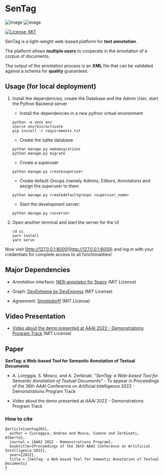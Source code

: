 # SenTag

![image](https://img.shields.io/badge/Django-092E20?style=for-the-badge&logo=django&logoColor=green) 
![image](https://img.shields.io/badge/Vue.js-35495E?style=for-the-badge&logo=vuedotjs&logoColor=4FC08D) 

[![License: MIT](https://img.shields.io/badge/License-MIT-yellow.svg)](https://opensource.org/licenses/MIT)


SenTag is a light-weight web-based platform for **text annotation**.

The platform allows **multiple users** to cooperate in the annotation of a corpus of documents. 

The output of the annotation process is an **XML** file that can be validated against a schema for **quality** guarantees.

## Usage (for local deployment)

1. Install the dependencies, create the Database and the Admin User, start the Python Backend server
    * Install the dependencies in a new python virtual environment
    ```
    python -m venv env
    source env/bin/activate
    pip install -r requirements.txt
    ```

    * Create the sqlite database
    ```
    python manage.py makemigrations
    python manage.py migrate
    ```

    - Create a superuser
    ```
    python manage.py createsuperuser
    ```

    - Create default Groups (namely Admins, Editors, Annotators) and assign the superuser to them
    ```
    python manage.py createdefaultgroups <superuser_name>
    ```

    - Start the development server:
    ```
    python manage.py runserver
    ```
    

2. Open another terminal and start the server for the UI

    ```
    cd ui
    yarn install
    yarn serve
    ```

Now visit [http://127.0.0.1:8000](http://127.0.0.1:8000) and log in with your credentials for complete access to all functionalities!

## Major Dependencies
- Annotation interface: [NER-annotator for Spacy](https://github.com/tecoholic/ner-annotator) (MIT Licence)

- Graph: [DevExtreme by DevExpress](https://github.com/DevExpress/devextreme-vue) (MIT License)

- Agreement: [Simpledorff](https://github.com/LightTag/simpledorff) (MIT License)

## Video Presentation
* [Video about the demo presented at AAAI 2022 - Demonstrations Program Track](https://www.loreggia.eu/download/sentag.mp4) (MIT License)

## Paper
**SenTag: a Web-based Tool for Semantic Annotation of Textual Documents**
* A. Loreggia, S. Mosco, and A. Zerbinati. *"SenTag: a Web-based Tool for Semantic Annotation of Textual Documents"* - To appear in Proceedings of the 36th AAAI Conference on Artificial Intelligence 2022 - Demonstrations Program Track 

* Video about the demo presented at AAAI 2022 - Demonstrations Program Track 

### How to cite
```
@article{sentag2021,
  author = {Loreggia, Andrea and Mosco, Simone and Zerbinati, Alberto},
  journal = {AAAI 2022 - Demonstrations Program},
  booktitle={Proceedings of the 36th AAAI Conference on Artificial Intelligence 2022},
  year={2022},
  title = {SenTag: a Web-based Tool for Semantic Annotation of Textual Documents}
}
```
